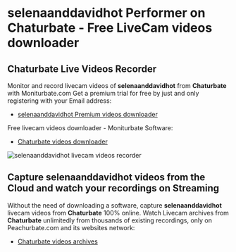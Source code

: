 # selenaanddavidhot Performer on Chaturbate - Free LiveCam videos downloader

## Chaturbate Live Videos Recorder

Monitor and record livecam videos of **selenaanddavidhot** from **Chaturbate** with Moniturbate.com
Get a premium trial for free by just and only registering with your Email address:
* [selenaanddavidhot Premium videos downloader](https://moniturbate.com/request-demo-licence-key.html)

Free livecam videos downloader - Moniturbate Software:
* [Chaturbate videos downloader](https://moniturbate.com/moniturbate-download-software.html)

![selenaanddavidhot livecam videos recorder](https://peachurnet.com/templates/moniturbate-software.png)


## Capture selenaanddavidhot videos from the Cloud and watch your recordings on Streaming

Without the need of downloading a software, capture **selenaanddavidhot** livecam videos from **Chaturbate** 100% online.
Watch Livecam archives from **Chaturbate** unlimitedly from thousands of existing recordings, only on Peachurbate.com and its websites network:
* [Chaturbate videos archives](https://peachurnet.com/)